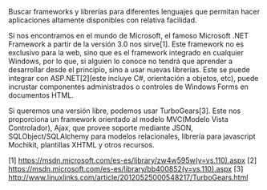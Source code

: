 Buscar frameworks y librerías para diferentes lenguajes que
permitan hacer aplicaciones altamente disponibles con
relativa facilidad. 

Si nos encontramos en el mundo de Microsoft, el famoso Microsoft .NET Framework a partir de la versión 3.0 nos sirve[1].
Este framework no es exclusivo para la web, sino que es el framework integrado en cualquier Windows, por lo que, si alguien 
lo conoce no tendrá que aprender a desarrollar desde el principio, sino a usar nuevas librerías.
Este se puede integrar con ASP.NET[2](este incluye C#, orientación a objetos, etc), puede incrustar componentes administrados o 
controles de Windows Forms en documentos HTML.

Si queremos una versión libre, podemos usar TurboGears[3]. Este nos proporciona un framework orientado al modelo MVC(Modelo Vista
Controlador), Ajax, que provee soporte mediante JSON, SQLObject/SQLAlchemy para modelos relacionales, librería para javascript
Mochikit, plantillas XHTML y otros recursos.

[1] https://msdn.microsoft.com/es-es/library/zw4w595w(v=vs.110).aspx
[2] https://msdn.microsoft.com/es-es/library/bb400852(v=vs.110).aspx
[3] http://www.linuxlinks.com/article/20120525000548217/TurboGears.html
